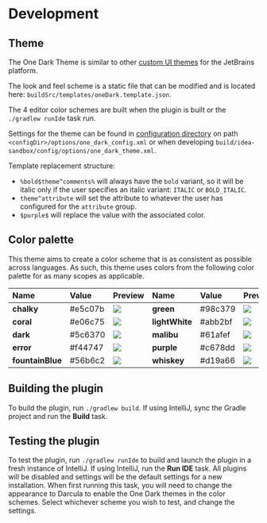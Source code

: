# Development

## Theme

The One Dark Theme is similar to other [custom UI themes](https://blog.jetbrains.com/idea/2019/03/brighten-up-your-day-add-color-to-intellij-idea) for the JetBrains platform.

The look and feel scheme is a static file that can be modified and is located here: `buildSrc/templates/oneDark.template.json`.

The 4 editor color schemes are built when the plugin is built or the `./gradlew runIde` task run.

Settings for the theme can be found in [configuration directory](https://intellij-support.jetbrains.com/hc/en-us/articles/206544519-Directories-used-by-the-IDE-to-store-settings-caches-plugins-and-logs)
on path `<configDir>/options/one_dark_config.xml` or when developing `build/idea-sandbox/config/options/one_dark_theme.xml`.

Template replacement structure:

- `%bold$theme^comments%` will always have the `bold` variant, so it will be italic only if the user specifies an italic variant: `ITALIC` or `BOLD_ITALIC`.
- `theme^attribute` will set the attribute to whatever the user has configured for the `attribute` group.
- `$purple$` will replace the value with the associated color.

## Color palette

This theme aims to create a color scheme that is as consistent as possible across languages.
As such, this theme uses colors from the following color palette for as many scopes as applicable.

| Name | Value | Preview | Name | Value | Preview |
| :--- | :--- | :--- | :--- | :--- | :--- |
| **chalky** | \#e5c07b | ![](https://raw.githubusercontent.com/one-dark/jetbrains-one-dark-theme/master/docs/colors/chalky.jpg) | **green** | \#98c379 | ![](https://raw.githubusercontent.com/one-dark/jetbrains-one-dark-theme/master/docs/colors/green.jpg) |
| **coral** | \#e06c75 | ![](https://raw.githubusercontent.com/one-dark/jetbrains-one-dark-theme/master/docs/colors/coral.jpg) | **lightWhite** | \#abb2bf | ![](https://raw.githubusercontent.com/one-dark/jetbrains-one-dark-theme/master/docs/colors/light-white.jpg) |
| **dark** | \#5c6370 | ![](https://raw.githubusercontent.com/one-dark/jetbrains-one-dark-theme/master/docs/colors/dark.jpg) | **malibu** | \#61afef | ![](https://raw.githubusercontent.com/one-dark/jetbrains-one-dark-theme/master/docs/colors/malibu.jpg) |
| **error** | \#f44747 | ![](https://raw.githubusercontent.com/one-dark/jetbrains-one-dark-theme/master/docs/colors/error.jpg) | **purple** | \#c678dd | ![](https://raw.githubusercontent.com/one-dark/jetbrains-one-dark-theme/master/docs/colors/purple.jpg) |
| **fountainBlue** | \#56b6c2 | ![](https://raw.githubusercontent.com/one-dark/jetbrains-one-dark-theme/master/docs/colors/fountain-blue.jpg) | **whiskey** | \#d19a66 | ![](https://raw.githubusercontent.com/one-dark/jetbrains-one-dark-theme/master/docs/colors/whiskey.jpg) |

## Building the plugin

To build the plugin, run `./gradlew build`.
If using IntelliJ, sync the Gradle project and run the **Build** task.

## Testing the plugin

To test the plugin, run `./gradlew runIde` to build and launch the plugin in a fresh instance of IntelliJ.
If using IntelliJ, run the **Run IDE** task.
All plugins will be disabled and settings will be the default settings for a new installation.
When first running this task, you will need to change the appearance to Darcula to enable the One Dark themes in the color schemes.
Select whichever scheme you wish to test, and change the settings.
